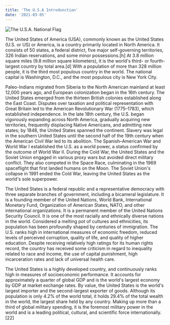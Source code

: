 ```yaml
---
title: 'The U.S.A Introdunction'
date: '2021-03-05'
---
```


![The U.S.A. National Flag](https://cdn.jsdelivr.net/gh/cloudflare233/www/public/anf.jpg)

The United States of America (USA), commonly known as the United States (U.S. or US) or America, is a country primarily located in North America. It consists of 50 states, a federal district, five major self-governing territories, 326 Indian reservations, and some minor possessions.[h] At 3.8 million square miles (9.8 million square kilometers), it is the world's third- or fourth-largest country by total area.[d] With a population of more than 328 million people, it is the third most populous country in the world. The national capital is Washington, D.C., and the most populous city is New York City.

Paleo-Indians migrated from Siberia to the North American mainland at least 12,000 years ago, and European colonization began in the 16th century. The United States emerged from the thirteen British colonies established along the East Coast. Disputes over taxation and political representation with Great Britain led to the American Revolutionary War (1775–1783), which established independence. In the late 18th century, the U.S. began vigorously expanding across North America, gradually acquiring new territories, frequently displacing Native Americans, and admitting new states; by 1848, the United States spanned the continent. Slavery was legal in the southern United States until the second half of the 19th century when the American Civil War led to its abolition. The Spanish–American War and World War I established the U.S. as a world power, a status confirmed by the outcome of World War II. During the Cold War, the United States and the Soviet Union engaged in various proxy wars but avoided direct military conflict. They also competed in the Space Race, culminating in the 1969 spaceflight that first landed humans on the Moon. The Soviet Union's collapse in 1991 ended the Cold War, leaving the United States as the world's sole superpower.

The United States is a federal republic and a representative democracy with three separate branches of government, including a bicameral legislature. It is a founding member of the United Nations, World Bank, International Monetary Fund, Organization of American States, NATO, and other international organizations. It is a permanent member of the United Nations Security Council. It is one of the most racially and ethnically diverse nations in the world. Considered a melting pot of cultures and ethnicities, its population has been profoundly shaped by centuries of immigration. The U.S. ranks high in international measures of economic freedom, reduced levels of perceived corruption, quality of life, and quality of higher education. Despite receiving relatively high ratings for its human rights record, the country has received some criticism in regard to inequality related to race and income, the use of capital punishment, high incarceration rates and lack of universal health care.

The United States is a highly developed country, and continuously ranks high in measures of socioeconomic performance. It accounts for approximately a quarter of global GDP and is the world's largest economy by GDP at market exchange rates. By value, the United States is the world's largest importer and the second-largest exporter of goods. Although its population is only 4.2% of the world total, it holds 29.4% of the total wealth in the world, the largest share held by any country. Making up more than a third of global military spending, it is the foremost military power in the world and is a leading political, cultural, and scientific force internationally.[22]
